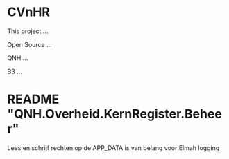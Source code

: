 # CVnHR

This project ...

Open Source ...

QNH ...

B3 ...


# README "QNH.Overheid.KernRegister.Beheer"
Lees en schrijf rechten op de APP_DATA is van belang voor Elmah logging